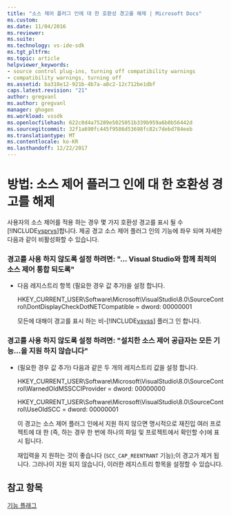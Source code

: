```yaml
---
title: "소스 제어 플러그 인에 대 한 호환성 경고를 해제 | Microsoft Docs"
ms.custom: 
ms.date: 11/04/2016
ms.reviewer: 
ms.suite: 
ms.technology: vs-ide-sdk
ms.tgt_pltfrm: 
ms.topic: article
helpviewer_keywords:
- source control plug-ins, turning off compatibility warnings
- compatibility warnings, turning off
ms.assetid: ba318e12-921b-4b7a-a8c2-12c712be1dbf
caps.latest.revision: "21"
author: gregvanl
ms.author: gregvanl
manager: ghogen
ms.workload: vssdk
ms.openlocfilehash: 622c0d4a75289e5025051b339b959a6b0b56442d
ms.sourcegitcommit: 32f1a690fc445f9586d53698fc82c7debd784eeb
ms.translationtype: MT
ms.contentlocale: ko-KR
ms.lasthandoff: 12/22/2017
---
```

# <a name="how-to-turn-off-compatibility-warnings-for-source-control-plug-ins"></a>방법: 소스 제어 플러그 인에 대 한 호환성 경고를 해제
사용자의 소스 제어를 적용 하는 경우 몇 가지 호환성 경고를 표시 될 수 [!INCLUDE[vsprvs](../code-quality/includes/vsprvs_md.md)]합니다. 제공 경고 소스 제어 플러그 인의 기능에 좌우 되며 자세한 다음과 같이 비활성화할 수 있습니다.  
  
### <a name="to-disable-the-warning-to-ensure-optimal-source-control-integration-with-visual-studio"></a>경고를 사용 하지 않도록 설정 하려면: "... Visual Studio와 함께 최적의 소스 제어 통합 되도록"  
  
-   다음 레지스트리 항목 (필요한 경우 값 추가)을 설정 합니다.  
  
     HKEY_CURRENT_USER\Software\Microsoft\VisualStudio\8.0\SourceControl\DontDisplayCheckDotNETCompatible = dword: 00000001  
  
     모든에 대해이 경고를 표시 하는 비-[!INCLUDE[vsvss](../extensibility/includes/vsvss_md.md)] 플러그 인 합니다.  
  
### <a name="to-disable-the-warning-the-installed-source-control-provider-does-not-support-all-the-capabilities"></a>경고를 사용 하지 않도록 설정 하려면: "설치한 소스 제어 공급자는 모든 기능...을 지원 하지 않습니다"  
  
-   (필요한 경우 값 추가) 다음과 같은 두 개의 레지스트리 값을 설정 합니다.  
  
     HKEY_CURRENT_USER\Software\Microsoft\VisualStudio\8.0\SourceControl\WarnedOldMSSCCIProvider = dword: 00000000  
  
     HKEY_CURRENT_USER\Software\Microsoft\VisualStudio\8.0\SourceControl\UseOldSCC = dword: 00000001  
  
     이 경고는 소스 제어 플러그 인에서 지원 하지 않으면 명시적으로 재진입 여러 프로젝트에 대 한 (즉, 하는 경우 한 번에 하나의 파일 및 프로젝트에서 확인할 수)에 표시 됩니다.  
  
     재입력을 지 원하는 것이 좋습니다 (`SCC_CAP_REENTRANT` 기능);이 경고가 제거 됩니다. 그러나이 지원 되지 않습니다, 이러한 레지스트리 항목을 설정할 수 있습니다.  
  
## <a name="see-also"></a>참고 항목  
 [기능 플래그](../extensibility/capability-flags.md)